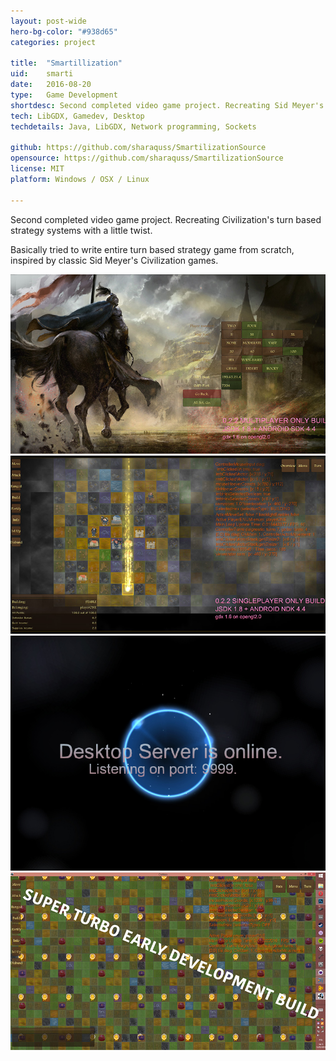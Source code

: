 ```yaml
---
layout: post-wide
hero-bg-color: "#938d65"
categories: project

title:  "Smartillization"
uid:    smarti
date:   2016-08-20
type:   Game Development
shortdesc: Second completed video game project. Recreating Sid Meyer's Civilization turn based strategy system. With a little bit of tweaks.
tech: LibGDX, Gamedev, Desktop
techdetails: Java, LibGDX, Network programming, Sockets

github: https://github.com/sharaquss/SmartilizationSource
opensource: https://github.com/sharaquss/SmartilizationSource
license: MIT
platform: Windows / OSX / Linux

---
```

<p>Second completed video game project. Recreating Civilization's turn based strategy systems with a little twist. </p>

<p>Basically tried to write entire turn based strategy game from scratch, inspired by classic Sid Meyer's Civilization games.</p>


<div class="showcase">
	<img src="/img/smarti/1.jpg" alt="1.jpg">
</div>

<div class="showcase">
	<img src="/img/smarti/2.jpg" alt="2.jpg">
</div>


<div class="showcase-mobile-big">
	<img src="/img/smarti/3.jpg" alt="3.jpg">
</div>


<div class="showcase">
	<img src="/img/smarti/4.jpg" alt="4.jpg">
</div>
